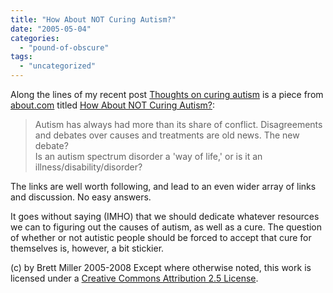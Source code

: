 ```yaml
---
title: "How About NOT Curing Autism?"
date: "2005-05-04"
categories: 
  - "pound-of-obscure"
tags: 
  - "uncategorized"
---
```


Along the lines of my recent post [Thoughts on curing autism](http://29marbles.blogspot.com/2005/04/thoughts-on-curing-autism.html) is a piece from [about.com](http://autism.about.com) titled [How About NOT Curing Autism?](http://autism.about.com/b/a/135315.htm):

> Autism has always had more than its share of conflict. Disagreements and debates over causes and treatments are old news. The new debate?  
> Is an autism spectrum disorder a 'way of life,' or is it an illness/disability/disorder?

The links are well worth following, and lead to an even wider array of links and discussion. No easy answers.  
  
It goes without saying (IMHO) that we should dedicate whatever resources we can to figuring out the causes of autism, as well as a cure. The question of whether or not autistic people should be forced to accept that cure for themselves is, however, a bit stickier.

(c) by Brett Miller 2005-2008 Except where otherwise noted, this work is licensed under a [Creative Commons Attribution 2.5 License](http://creativecommons.org/licenses/by/2.5/).
